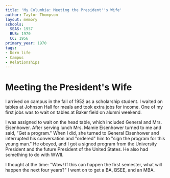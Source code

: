 ```yaml
---
title: 'My Columbia: Meeting the President''s Wife'
author: Taylor Thompson
layout: memory
schools:
  SEAS: 1957
  BUS: 1970
  CC: 1956
primary_year: 1970
tags:
- Dorm life
- Campus
- Relationships
---
```

# Meeting the President's Wife

I arrived on campus in the fall of 1952 as a scholarship student.  I waited on tables at Johnson Hall for meals and took extra jobs for income.  One of my first jobs was to wait on tables at Baker field on alumni weekend.

I was assigned to wait on the head table, which included General and Mrs. Eisenhower. After serving lunch Mrs. Mamie Eisenhower turned to me and said, "Get a program."  When I did, she turned to General Eisenhower and interrupted his conversation and "ordered" him to "sign the program for this young man."  He obeyed, and I got a signed program from the University President and the future President of the United States.  He also had something to do with WWII.

I thought at the time: "Wow!  If this can happen the first semester, what will happen the next four years?"  I went on to get a BA, BSEE, and an MBA.
